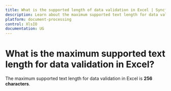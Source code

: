 ```yaml
---
title: What is the supported length of data validation in Excel | Syncfusion
description: Learn about the maximum supported text length for data validation in Excel using Syncfusion .NET Excel library (XlsIO).
platform: document-processing
control: XlsIO
documentation: UG
---
```


# What is the maximum supported text length for data validation in Excel?

The maximum supported text length for data validation in Excel is **256 characters**.